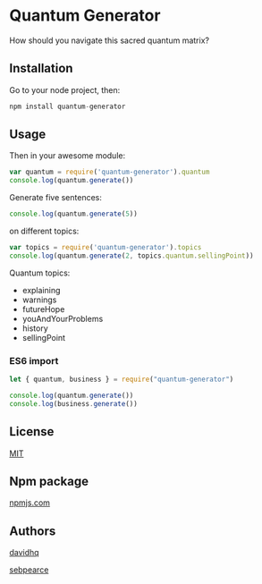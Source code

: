 # Quantum Generator

How should you navigate this sacred quantum matrix?

## Installation

Go to your node project, then:

```javascript
npm install quantum-generator
```

## Usage

Then in your awesome module:

```javascript
var quantum = require('quantum-generator').quantum
console.log(quantum.generate())
```

Generate five sentences:

```javascript
console.log(quantum.generate(5))
```

on different topics:

```javascript
var topics = require('quantum-generator').topics
console.log(quantum.generate(2, topics.quantum.sellingPoint))
```

Quantum topics:

  - explaining
  - warnings
  - futureHope
  - youAndYourProblems
  - history
  - sellingPoint

### ES6 import

```javascript
let { quantum, business } = require("quantum-generator")

console.log(quantum.generate())
console.log(business.generate())
```

## License

[MIT](https://opensource.org/licenses/MIT)

## Npm package

[npmjs.com](https://npmjs.com/package/quantum-generator)

## Authors

[davidhq](https://github.com/davidhq)

[sebpearce](https://github.com/sebpearce)
